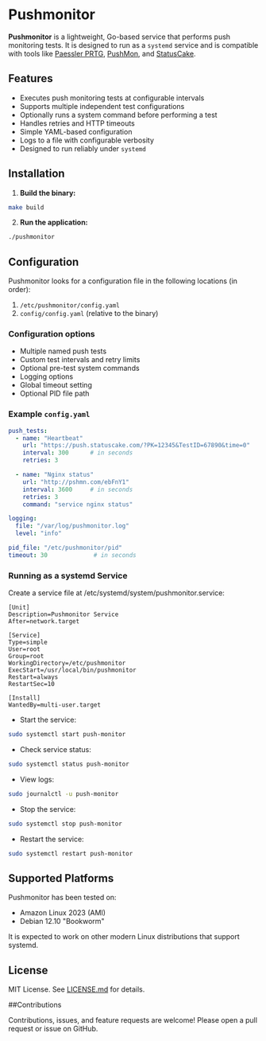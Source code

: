# Pushmonitor

**Pushmonitor** is a lightweight, Go-based service that performs push monitoring tests. It is designed to run as a `systemd` service and is compatible with tools like [Paessler PRTG](https://www.paessler.com/support/how-to/http-push-monitoring), [PushMon](https://www.pushmon.com/), and [StatusCake](https://www.statuscake.com/kb/knowledge-base/what-is-push-monitoring/).

## Features

- Executes push monitoring tests at configurable intervals
- Supports multiple independent test configurations
- Optionally runs a system command before performing a test
- Handles retries and HTTP timeouts
- Simple YAML-based configuration
- Logs to a file with configurable verbosity
- Designed to run reliably under `systemd`

## Installation

1. **Build the binary:**

```bash
make build
```

2. **Run the application:**

```bash
./pushmonitor
```

## Configuration

Pushmonitor looks for a configuration file in the following locations (in order):

1. `/etc/pushmonitor/config.yaml`
2. `config/config.yaml` (relative to the binary)

### Configuration options

- Multiple named push tests
- Custom test intervals and retry limits
- Optional pre-test system commands
- Logging options
- Global timeout setting
- Optional PID file path

### Example `config.yaml`

```yaml
push_tests:
  - name: "Heartbeat"
    url: "https://push.statuscake.com/?PK=12345&TestID=67890&time=0"
    interval: 300      # in seconds
    retries: 3

  - name: "Nginx status"
    url: "http://pshmn.com/ebFnY1"
    interval: 3600     # in seconds
    retries: 3
    command: "service nginx status"

logging:
  file: "/var/log/pushmonitor.log"
  level: "info"

pid_file: "/etc/pushmonitor/pid"
timeout: 30             # in seconds
```

### Running as a systemd Service

Create a service file at /etc/systemd/system/pushmonitor.service:

```
[Unit]
Description=Pushmonitor Service
After=network.target

[Service]
Type=simple
User=root
Group=root
WorkingDirectory=/etc/pushmonitor
ExecStart=/usr/local/bin/pushmonitor
Restart=always
RestartSec=10

[Install]
WantedBy=multi-user.target
```

- Start the service:
```bash
sudo systemctl start push-monitor
```

- Check service status:
```bash
sudo systemctl status push-monitor
```

- View logs:
```bash
sudo journalctl -u push-monitor
```

- Stop the service:
```bash
sudo systemctl stop push-monitor
```

- Restart the service:
```bash
sudo systemctl restart push-monitor
```

## Supported Platforms

Pushmonitor has been tested on:
- Amazon Linux 2023 (AMI)
- Debian 12.10 "Bookworm"

It is expected to work on other modern Linux distributions that support systemd.

## License

MIT License. See [LICENSE.md](./LICENSE.md) for details.

##Contributions

Contributions, issues, and feature requests are welcome! Please open a pull request or issue on GitHub.
